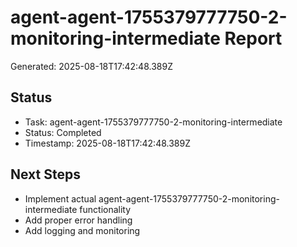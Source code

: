 # agent-agent-1755379777750-2-monitoring-intermediate Report

Generated: 2025-08-18T17:42:48.389Z

## Status
- Task: agent-agent-1755379777750-2-monitoring-intermediate
- Status: Completed
- Timestamp: 2025-08-18T17:42:48.389Z

## Next Steps
- Implement actual agent-agent-1755379777750-2-monitoring-intermediate functionality
- Add proper error handling
- Add logging and monitoring
